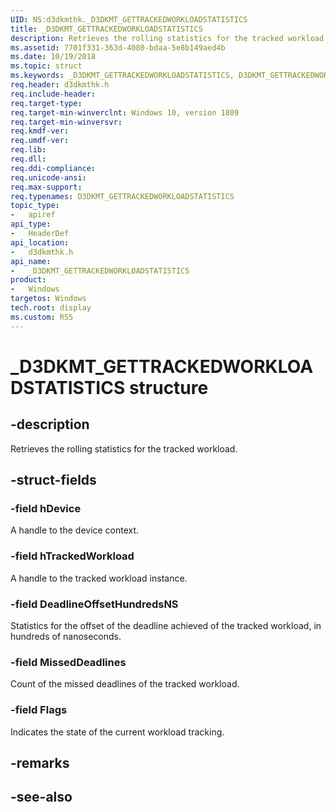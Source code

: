 ```yaml
---
UID: NS:d3dkmthk._D3DKMT_GETTRACKEDWORKLOADSTATISTICS
title: _D3DKMT_GETTRACKEDWORKLOADSTATISTICS
description: Retrieves the rolling statistics for the tracked workload.
ms.assetid: 7701f331-363d-4080-bdaa-5e8b149aed4b
ms.date: 10/19/2018
ms.topic: struct
ms.keywords: _D3DKMT_GETTRACKEDWORKLOADSTATISTICS, D3DKMT_GETTRACKEDWORKLOADSTATISTICS, 
req.header: d3dkmthk.h
req.include-header:
req.target-type:
req.target-min-winverclnt: Windows 10, version 1809
req.target-min-winversvr:
req.kmdf-ver:
req.umdf-ver:
req.lib:
req.dll:
req.ddi-compliance:
req.unicode-ansi:
req.max-support:
req.typenames: D3DKMT_GETTRACKEDWORKLOADSTATISTICS
topic_type: 
-	apiref
api_type: 
-	HeaderDef
api_location: 
-	d3dkmthk.h
api_name: 
-	_D3DKMT_GETTRACKEDWORKLOADSTATISTICS
product:
-	Windows
targetos: Windows
tech.root: display
ms.custom: RS5
---
```


# _D3DKMT_GETTRACKEDWORKLOADSTATISTICS structure

## -description

Retrieves the rolling statistics for the tracked workload.

## -struct-fields

### -field hDevice

A handle to the device context.

### -field hTrackedWorkload

A handle to the tracked workload instance.

### -field DeadlineOffsetHundredsNS

Statistics for the offset of the deadline achieved of the tracked workload, in hundreds of nanoseconds.

### -field MissedDeadlines

Count of the missed deadlines of the tracked workload.

### -field Flags
 
Indicates the state of the current workload tracking.

## -remarks

## -see-also

